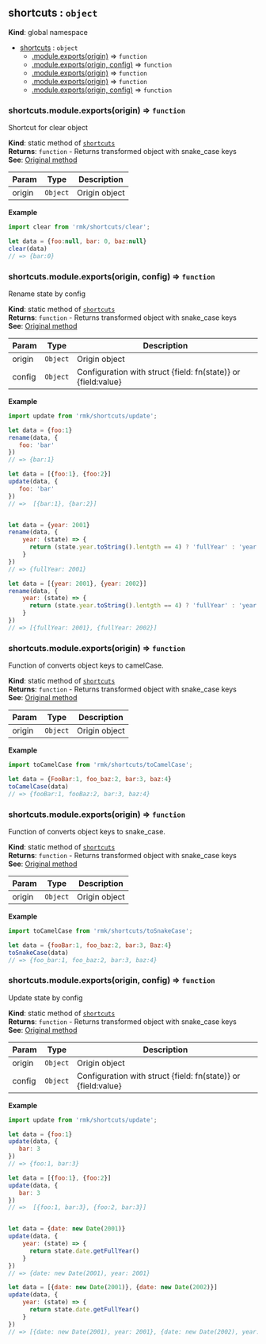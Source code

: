 <a name="shortcuts"></a>

## shortcuts : <code>object</code>
**Kind**: global namespace  

* [shortcuts](#shortcuts) : <code>object</code>
    * [.module.exports(origin)](#shortcuts.module.exports) ⇒ <code>function</code>
    * [.module.exports(origin, config)](#shortcuts.module.exports) ⇒ <code>function</code>
    * [.module.exports(origin)](#shortcuts.module.exports) ⇒ <code>function</code>
    * [.module.exports(origin)](#shortcuts.module.exports) ⇒ <code>function</code>
    * [.module.exports(origin, config)](#shortcuts.module.exports) ⇒ <code>function</code>

<a name="shortcuts.module.exports"></a>

### shortcuts.module.exports(origin) ⇒ <code>function</code>
Shortcut for clear object

**Kind**: static method of <code>[shortcuts](#shortcuts)</code>  
**Returns**: <code>function</code> - Returns transformed object with snake_case keys  
**See**: [Original method](../actions#actions.clear)  

| Param | Type | Description |
| --- | --- | --- |
| origin | <code>Object</code> | Origin object |

**Example**  
```js
import clear from 'rmk/shortcuts/clear';

let data = {foo:null, bar: 0, baz:null}
clear(data)
// => {bar:0}
```
<a name="shortcuts.module.exports"></a>

### shortcuts.module.exports(origin, config) ⇒ <code>function</code>
Rename state by config

**Kind**: static method of <code>[shortcuts](#shortcuts)</code>  
**Returns**: <code>function</code> - Returns transformed object with snake_case keys  
**See**: [Original method](../actions#actions.rename)  

| Param | Type | Description |
| --- | --- | --- |
| origin | <code>Object</code> | Origin object |
| config | <code>Object</code> | Configuration with struct {field: fn(state)} or {field:value} |

**Example**  
```js
import update from 'rmk/shortcuts/update';

let data = {foo:1}
rename(data, {
   foo: 'bar'
})
// => {bar:1}

let data = [{foo:1}, {foo:2}]
update(data, {
   foo: 'bar'
})
// =>  [{bar:1}, {bar:2}]


let data = {year: 2001}
rename(data, {
    year: (state) => {
      return (state.year.toString().lentgth == 4) ? 'fullYear' : 'year';
    }
})
// => {fullYear: 2001}

let data = [{year: 2001}, {year: 2002}]
rename(data, {
    year: (state) => {
      return (state.year.toString().lentgth == 4) ? 'fullYear' : 'year';
    }
})
// => [{fullYear: 2001}, {fullYear: 2002}]
```
<a name="shortcuts.module.exports"></a>

### shortcuts.module.exports(origin) ⇒ <code>function</code>
Function of converts object keys to camelCase.

**Kind**: static method of <code>[shortcuts](#shortcuts)</code>  
**Returns**: <code>function</code> - Returns transformed object with snake_case keys  
**See**: [Original method](../actions#actions.toCamelCase)  

| Param | Type | Description |
| --- | --- | --- |
| origin | <code>Object</code> | Origin object |

**Example**  
```js
import toCamelCase from 'rmk/shortcuts/toCamelCase';

let data = {FooBar:1, foo_baz:2, bar:3, baz:4}
toCamelCase(data)
// => {fooBar:1, fooBaz:2, bar:3, baz:4}
```
<a name="shortcuts.module.exports"></a>

### shortcuts.module.exports(origin) ⇒ <code>function</code>
Function of converts object keys to snake_case.

**Kind**: static method of <code>[shortcuts](#shortcuts)</code>  
**Returns**: <code>function</code> - Returns transformed object with snake_case keys  
**See**: [Original method](../actions#actions.toCamelCase)  

| Param | Type | Description |
| --- | --- | --- |
| origin | <code>Object</code> | Origin object |

**Example**  
```js
import toCamelCase from 'rmk/shortcuts/toSnakeCase';

let data = {fooBar:1, foo_baz:2, bar:3, Baz:4}
toSnakeCase(data)
// => {foo_bar:1, foo_baz:2, bar:3, baz:4}
```
<a name="shortcuts.module.exports"></a>

### shortcuts.module.exports(origin, config) ⇒ <code>function</code>
Update state by config

**Kind**: static method of <code>[shortcuts](#shortcuts)</code>  
**Returns**: <code>function</code> - Returns transformed object with snake_case keys  
**See**: [Original method](../actions#actions.update)  

| Param | Type | Description |
| --- | --- | --- |
| origin | <code>Object</code> | Origin object |
| config | <code>Object</code> | Configuration with struct {field: fn(state)} or {field:value} |

**Example**  
```js
import update from 'rmk/shortcuts/update';

let data = {foo:1}
update(data, {
   bar: 3
})
// => {foo:1, bar:3}

let data = [{foo:1}, {foo:2}]
update(data, {
   bar: 3
})
// =>  [{foo:1, bar:3}, {foo:2, bar:3}]


let data = {date: new Date(2001)}
update(data, {
    year: (state) => {
      return state.date.getFullYear()
    }
})
// => {date: new Date(2001), year: 2001}

let data = [{date: new Date(2001)}, {date: new Date(2002)}]
update(data, {
    year: (state) => {
      return state.date.getFullYear()
    }
})
// => [{date: new Date(2001), year: 2001}, {date: new Date(2002), year: 2002}]
```
